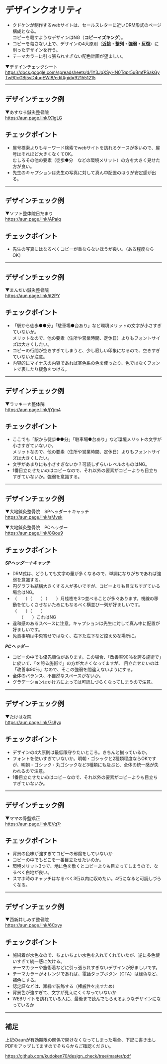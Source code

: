 # デザインクオリティ
- クドケンが制作するwebサイトは、セールスレターに近いDRM形式のページ構成となる。<br>
コピーを殺すようなデザインはNG（**コピーイズキング**）。				
- コピーを殺さない上で、デザインの4大原則（**近接・整列・強弱・反復**）に則ったデザインを行う。
- テーマカラーに引っ張られすぎない配色計画が望ましい。

▼デザインチェックシート						
https://docs.google.com/spreadsheets/d/1Y3JqXSyHN0Tqpr5uBmfPSakGyTw90cGBj5vD4uqEWl8/edit#gid=921551215						

---

## デザインチェック例
▼あすなろ鍼灸整骨院<br>https://aun.page.link/X1gLG

## チェックポイント						
- 屋号検索よりもキーワード検索でwebサイトを訪れるケースが多いので、屋号はそれほど大きくなくてOK。<br>
むしろその他の要素（徒歩●分　などの環境メリット）の方を大きく見せた方が良い。
- 先生のキャプションは先生の写真に対して真ん中配置のほうが安定感が出る。						

---

## デザインチェック例
▼ソフト整体院日だまり<br>https://aun.page.link/APaiq		

## チェックポイント						
- 先生の写真にはなるべくコピーが重ならないほうが良い。（ある程度ならOK）

---

## デザインチェック例
▼まんだい鍼灸整骨院<br>https://aun.page.link/it2PY

## チェックポイント						
- 「駅から徒歩●●分」「駐車場●台あり」など環境メリットの文字が小さすぎていないか。<br>
メリットなので、他の要素（住所や営業時間、定休日）よりもフォントサイズは大きくしたい。
- コピーの行間が空きすぎてしまうと、少し寂しい印象になるので、空きすぎていないか注意。
- 内容的にマイナスの内容であれば寒色系の色を使ったり、色ではなくフォントで表したり緩急をつける。

---

## デザインチェック例
▼ラッキー☆整体院<br>https://aun.page.link/jYjm4

## チェックポイント						
- ここでも「駅から徒歩●●分」「駐車場●台あり」など環境メリットの文字が小さすぎていないか。<br>
メリットなので、他の要素（住所や営業時間、定休日）よりもフォントサイズは大きくしたい。						
- 文字があまりにも小さすぎないか？可読しずらいレベルのものはNG。						
- 1番目立たせたいのはコピーなので、それ以外の要素がコピーよりも目立ちすぎていないか。強弱を意識する。					

---

## デザインチェック例
▼大地鍼灸整骨院　SPヘッダー＋キャッチ<br>https://aun.page.link/sMvsk

▼大地鍼灸整骨院　PCヘッダー<br>https://aun.page.link/8Qou9


## チェックポイント			
***SPヘッダー＋キャッチ***
- DRM式は、どうしても文字の量が多くなるので、単調になりがちであれば強弱を意識する。						
- 円グラフも結構大きくする人が多いですが、コピーよりも目立ちすぎている場合はNG。						
- （　　）（　　）（　　）月桂樹を3つ並べることが多々あります。視線の移動を忙しくさせないためにもなるべく横並び一列が好ましいです。<br>
（　　）（　　）<br>
　　（　　）これはNG<br>					
- 違和感のあるスペースに注意。キャプションは先生に対して真ん中に配置が好ましいです。						
- 免責事項は中央寄せではなく、右下た左下など控えめな場所に。										

***PCヘッダー***
- コピーの中でも優先順位があります。この場合、「改善率90％を誇る施術で」に於いて、「を誇る施術で」の方が大きくなってますが、
目立たせたいのは「改善率90％」なので、そこの強弱を間違えないようにする。						
- 全体のバランス、不自然なスペースがないか。							
- グラデーションはかけ方によっては可読しづらくなってしまうので注意。							

---

## デザインチェック例
▼たけはな院<br>https://aun.page.link/7s8yq

## チェックポイント						
- デザインの4大原則は最低限守りたいところ。きちんと揃っているか。						
- フォントを使いすぎていないか。明朝・ゴシックと2種類程度ならOKですが、明朝・ゴシック・丸ゴシックなど3種類にも及ぶと、全体の統一感が失われるので注意。				
- 1番目立たせたいのはコピーなので、それ以外の要素がコピーよりも目立ちすぎていないか。	

---

## デザインチェック例
▼ママの骨盤矯正<br>https://aun.page.link/EVq7r

## チェックポイント						
- 背景の色味が強すぎてコピーの邪魔をしていないか						
- コピーの中でもどこを一番目立たせたいのか。						
- 環境メリット3つで、地に色を敷くとコピーよりも目立ってしまうので、なるべく白地が良い。						
- スマホ時のキャッチはなるべく3行以内に収めたい。4行になると可読しづらくなる。						

---

## デザインチェック例
▼西新井しみず整骨院<br>https://aun.page.link/6Cxyy

## チェックポイント						
- 施術着が水色なので、ちょいちょい水色を入れてくれていたが、逆に多色使いすぎて統一感に欠ける。<br>
テーマカラーや施術着などに引っ張られすぎないデザインが好ましいです。				
- テーマカラーがオレンジであれば、電話タップボタン（CTA）は緑色など、補色にする。						
- 認定証などは、額縁で装飾する（権威性を出すため）						
- 背景色が強すぎて、文字が見えにくくなっていないか						
- WEBサイトを訪れている人に、最後まで読んでもらえるようなデザインになっているか						
						
---

## 補足
上記のaunが有効期限の関係で開けなくなってしまった場合、下記に書き出しPDFをアップしてますのでそちらからご確認ください。

https://github.com/kudoken70/design_check/tree/master/pdf

